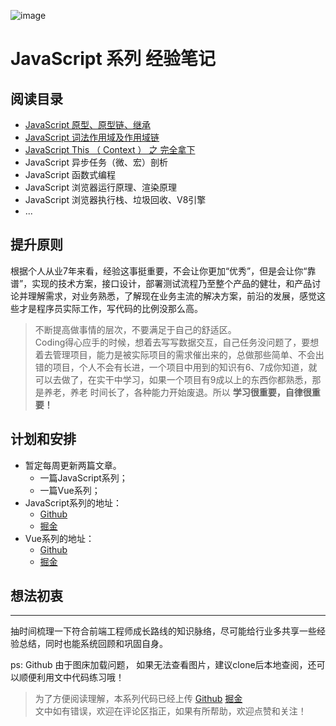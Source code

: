 ![image](https://github.com/SandySY/javaScript/tree/master/lexical-scope/example3.png)

# JavaScript 系列 **经验笔记**

## 阅读目录
-  [JavaScript 原型、原型链、继承](https://github.com/SandySY/javaScript/tree/master/prototype-inherit)
-  [JavaScript 词法作用域及作用域链](https://github.com/SandySY/javaScript/tree/master/lexical-scope)
-  [JavaScript This （ Context ） 之 完全拿下](https://github.com/SandySY/javaScript/tree/master/this-context)
-  JavaScript 异步任务（微、宏）剖析
-  JavaScript 函数式编程
-  JavaScript 浏览器运行原理、渲染原理
-  JavaScript 浏览器执行栈、垃圾回收、V8引擎
-  ...

## 提升原则
根据个人从业7年来看，经验这事挺重要，不会让你更加“优秀”，但是会让你“靠谱”，实现的技术方案，接口设计，部署测试流程乃至整个产品的健壮，和产品讨论并理解需求，对业务熟悉，了解现在业务主流的解决方案，前沿的发展，感觉这些才是程序员实际工作，写代码的比例没那么高。         
> 不断提高做事情的层次，不要满足于自己的舒适区。    
Coding得心应手的时候，想着去写写数据交互，自己任务没问题了，要想着去管理项目，能力是被实际项目的需求催出来的，总做那些简单、不会出错的项目，个人不会有长进，一个项目中用到的知识有6、7成你知道，就可以去做了，在实干中学习，如果一个项目有9成以上的东西你都熟悉，那是养老，养老 时间长了，各种能力开始废退。所以 **学习很重要，自律很重要！**   
## 计划和安排
- 暂定每周更新两篇文章。
  - 一篇JavaScript系列；
  - 一篇Vue系列；
- JavaScript系列的地址：
  - [Github](https://github.com/SandySY/javaScript/)
  - [掘金](https://juejin.cn/post/6919304307443499022/)
- Vue系列的地址：
  - [Github](https://github.com/SandySY/vue-notes/)
  - [掘金](https://juejin.cn/post/6919307036362539016/)
## 想法初衷
-----
抽时间梳理一下符合前端工程师成长路线的知识脉络，尽可能给行业多共享一些经验总结，同时也能系统回顾和巩固自身。

ps: Github 由于图床加载问题， 如果无法查看图片，建议clone后本地查阅，还可以顺便利用文中代码练习哦！

> 为了方便阅读理解，本系列代码已经上传 [Github](https://github.com/SandySY/javaScript)  [掘金](https://juejin.cn/user/3421335916911527)       
文中如有错误，欢迎在评论区指正，如果有所帮助，欢迎点赞和关注！
